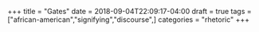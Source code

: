+++
title = "Gates"
date = 2018-09-04T22:09:17-04:00
draft = true
tags = ["african-american","signifying","discourse",]
categories = "rhetoric"
+++

